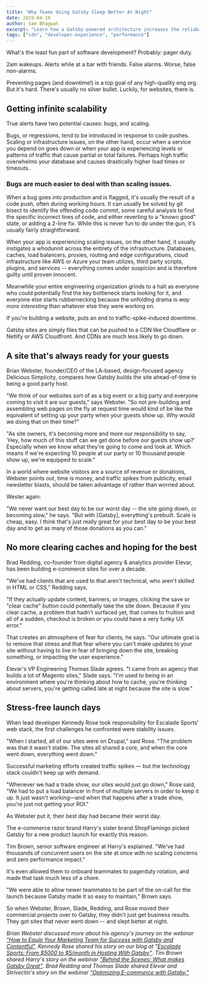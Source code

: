 ```yaml
---
title: "Why Teams Using Gatsby Sleep Better At Night"
date: 2019-04-19
author: Sam Bhagwat
excerpt: "Learn how a Gatsby-powered architecture increases the reliability and scalabity of your website."
tags: ["cdn", "developer-experience", "performance"]
---
```


What&#39;s the least fun part of software development? Probably: pager duty.

2am wakeups. Alerts while at a bar with friends. False alarms. Worse, false _non_-alarms.

Preventing pages (and downtime!) is a top goal of any high-quality eng org. But it&#39;s hard. There&#39;s usually no silver bullet. Luckily, for websites, there is.

## Getting infinite scalability

True alerts have two potential causes: bugs, and scaling.

Bugs, or regressions, tend to be introduced in response to code pushes. Scaling or infrastructure issues, on the other hand, occur when a service you depend on goes down or when your app is experiencing levels or patterns of traffic that cause partial or total failures. Perhaps high traffic overwhelms your database and causes drastically higher load times or timeouts.

### Bugs are much easier to deal with than scaling issues.

When a bug goes into production and is flagged, it&#39;s usually the result of a code push, often during working hours. It can usually be solved by git bisect to identify the offending code commit, some careful analysis to find the specific incorrect lines of code, and either reverting to a &quot;known good&quot; state, or adding a 2-line fix. While this is never fun to do under the gun, it&#39;s usually fairly straightforward.

When your app is experiencing scaling issues, on the other hand, it usually instigates a whodunnit across the entirety of the infrastructure. Databases, caches, load balancers, proxies, routing and edge configurations, cloud infrastructure like AWS or Azure your team utilizes, third party scripts, plugins, and services -- everything comes under suspicion and is therefore guilty until proven innocent.

Meanwhile your entire engineering organization grinds to a halt as everyone who could potentially find the key bottleneck starts looking for it, and everyone else starts rubbernecking because the unfolding drama is _way more interesting_ than whatever else they were working on.

If you&#39;re building a website, puts an end to traffic-spike-induced downtime.

Gatsby sites are simply files that can be pushed to a CDN like Cloudflare or Netlify or AWS Cloudfront. And CDNs are much less likely to go down.

## A site that&#39;s always ready for your guests

Brian Webster, founder/CEO of the LA-based, design-focused agency Delicious Simplicity, compares how Gatsby builds the site ahead-of-time to being a good party host.

&quot;We think of our websites sort of as a big event or a big party and everyone coming to visit it are our guests,&quot; says Webster. &quot;So not pre-building and assembling web pages on the fly at request time would kind of be like the equivalent of setting up your party when your guests show up. Why would we doing that on their time?&quot;

&quot;As site owners, it&#39;s becoming more and more our responsibility to say, &#39;Hey, how much of this stuff can we get done before our guests show up?&#39; Especially when we know what they&#39;re going to come and look at. Which means if we&#39;re expecting 10 people at our party or 10 thousand people show up, we&#39;re equipped to scale.&quot;

In a world where website visitors are a source of revenue or donations, Webster points out, time is money, and traffic spikes from publicity, email newsletter blasts, should be taken advantage of rather than worried about.

Wester again:

&quot;We never want our best day to be our worst day -- the site going down, or becoming slow,&quot; he says. &quot;But with [Gatsby], everything&#39;s prebuilt. Scale is cheap, easy. I think that&#39;s just really great for your best day to be your best day and to get as many of those donations as you can.&quot;

## No more clearing caches and hoping for the best

Brad Redding, co-founder from digital agency &amp; analytics provider Elevar, has been building e-commerce sites for over a decade.

&quot;We&#39;ve had clients that are used to that aren&#39;t technical, who aren&#39;t skilled in HTML or CSS,&quot; Redding says.

&quot;If they actually update content, banners, or images, clicking the save or &quot;clear cache&quot; button could potentially take the site down. Because if you clear cache, a problem that hadn&#39;t surfaced yet, that comes to fruition and all of a sudden, checkout is broken or you could have a very funky UX error.&quot;

That creates an atmosphere of fear for clients, he says. &quot;Our ultimate goal is to remove that stress and that fear where you can&#39;t make updates to your site without having to live in fear of bringing down the site, breaking something, or impacting the user experience.&quot;

Elevar&#39;s VP Engineering Thomas Slade agrees. &quot;I came from an agency that builds a lot of Magento sites,&quot; Slade says. &quot;I&#39;m used to being in an environment where you&#39;re thinking about how to cache, you&#39;re thinking about servers, you&#39;re getting called late at night because the site is slow.&quot;

## Stress-free launch days

When lead developer Kennedy Rose took responsibility for Escalade Sports&#39; web stack, the first challenges he confronted were stability issues.

&quot;When I started, all of our sites were on Drupal,&quot; said Rose. &quot;The problem was that it wasn&#39;t stable. The sites all shared a core, and when the core went down, everything went down.&quot;

Successful marketing efforts created traffic spikes — but the technology stack couldn&#39;t keep up with demand.

&quot;Whenever we had a trade show, our sites would just go down,&quot; Rose said, &quot;We had to put a load balancer in front of multiple servers in order to keep it up. It just wasn&#39;t working—and when that happens after a trade show, you&#39;re just not getting your ROI.&quot;

As Webster put it, their best day had became their worst day.

The e-commerce razor brand Harry&#39;s sister brand ShopFlamingo picked Gatsby for a new product launch for exactly this reason.

Tim Brown, senior software engineer at Harry&#39;s explained. &quot;We&#39;ve had thousands of concurrent users on the site at once with no scaling concerns and zero performance impact.&quot;

It&#39;s even allowed them to onboard teammates to pagerduty rotation, and made that task much less of a chore.

&quot;We were able to allow newer teammates to be part of the on-call for the launch because Gatsby made it so easy to maintain,&quot; Brown says.

So when Webster, Brown, Slade, Redding, and Rose moved their commercial projects over to Gatsby, they didn&#39;t just get business results. They got sites that never went down -- and slept better at night.

_Brian Webster discussed more about his agency&#39;s journey on the webinar_ [_&quot;How to Equip Your Marketing Team for Success with Gatsby and Contentful&quot;_](/starlight-webinar/)_. Kennedy Rose shared his story on our blog at &quot;_[_Escalade Sports: From $5000 to $5/month in Hosting With Gatsby&quot;_](/blog/2018-06-14-escalade-sports-from-5000-to-5-in-hosting/). _Tim Brown shared Harry&#39;s story on the webinar_ [_&quot;Behind the Scenes: What makes Gatsby Great&quot;_](/behind-the-scenes/). _Brad Redding and Thomas Slade shared Elevar and Strivectin&#39;s story on the webinar_ [_&quot;Optimizing E-commerce with Gatsby.&quot;_](/optimizing-ecommerce-webinar/)
